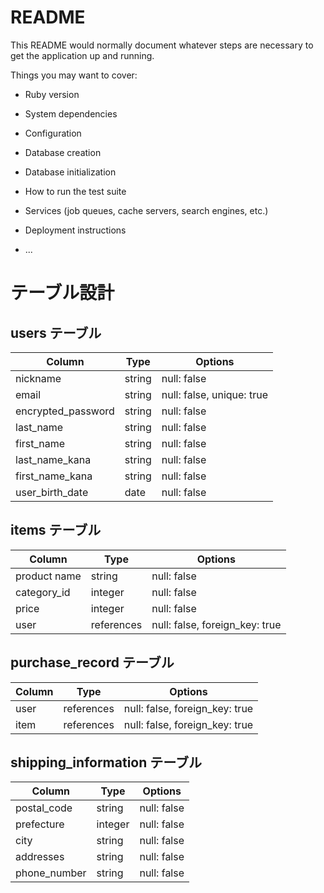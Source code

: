 # README

This README would normally document whatever steps are necessary to get the
application up and running.

Things you may want to cover:

* Ruby version

* System dependencies

* Configuration

* Database creation

* Database initialization

* How to run the test suite

* Services (job queues, cache servers, search engines, etc.)

* Deployment instructions

* ...


# テーブル設計

## users テーブル

| Column             | Type   | Options                            |
| ------------------ | ------ | -----------                        |
| nickname           | string | null: false                        |
| email              | string | null: false, unique: true          |
| encrypted_password | string | null: false                        |
| last_name          | string | null: false                        |
| first_name         | string | null: false                        |
| last_name_kana     | string | null: false                        |
| first_name_kana    | string | null: false                        |
| user_birth_date    | date   | null: false                        |

## items テーブル

| Column             | Type       | Options                        |
| ------             | ------     | -----------                    |
| product name       | string     | null: false                    |
| category_id        | integer    | null: false                    |
| price              | integer    | null: false                    |
| user               | references | null: false, foreign_key: true |

## purchase_record テーブル

| Column             | Type       | Options                        |
| ------             | ---------- | ------------------------------ |
| user               | references | null: false, foreign_key: true |
| item               | references | null: false, foreign_key: true |

## shipping_information テーブル

| Column             | Type       | Options                        |
| ------             | ---------- | ------------------------------ |
| postal_code        | string     | null: false                    |
| prefecture         | integer    | null: false                    |
| city               | string     | null: false                    |
| addresses          | string     | null: false                    |
| phone_number       | string     | null: false                    |